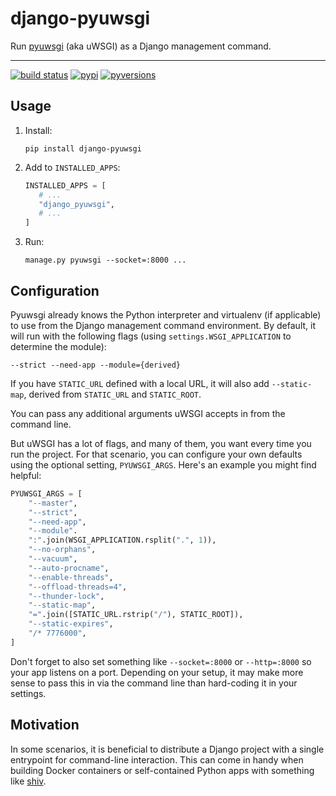 # django-pyuwsgi

Run [pyuwsgi](https://pypi.org/project/pyuwsgi/) (aka uWSGI) as a Django management command.

----

[![build status](https://travis-ci.org/lincolnloop/django-pyuwsgi.svg?branch=master)](https://travis-ci.org/lincolnloop/django-pyuwsgi) [![pypi](https://img.shields.io/pypi/v/django-pyuwsgi.svg)](https://pypi.org/pypi/django-pyuwsgi) [![pyversions](https://img.shields.io/pypi/pyversions/django-pyuwsgi.svg)](https://pypi.org/pypi/django-pyuwsgi)

## Usage

1. Install:

    ```
    pip install django-pyuwsgi
    ```

2. Add to `INSTALLED_APPS`:

    ```python
    INSTALLED_APPS = [
       # ...
       "django_pyuwsgi",
       # ...
    ]
    ```
3. Run:
    
    ```
    manage.py pyuwsgi --socket=:8000 ...
    ```

## Configuration

Pyuwsgi already knows the Python interpreter and virtualenv (if applicable) to use from the Django management command environment. By default, it will run with the following flags (using `settings.WSGI_APPLICATION` to determine the module):

```
--strict --need-app --module={derived}
```

If you have `STATIC_URL` defined with a local URL, it will also add `--static-map`, derived from `STATIC_URL` and `STATIC_ROOT`.

You can pass any additional arguments uWSGI accepts in from the command line.

But uWSGI has a lot of flags, and many of them, you want every time you run the project. For that scenario, you can configure your own defaults using the optional setting, `PYUWSGI_ARGS`. Here's an example you might find helpful:

```python
PYUWSGI_ARGS = [
    "--master",
    "--strict",
    "--need-app",
    "--module".
    ":".join(WSGI_APPLICATION.rsplit(".", 1)),
    "--no-orphans",
    "--vacuum",
    "--auto-procname",
    "--enable-threads",
    "--offload-threads=4",
    "--thunder-lock",
    "--static-map",
    "=".join([STATIC_URL.rstrip("/"), STATIC_ROOT]),
    "--static-expires",
    "/* 7776000",
]
```

Don't forget to also set something like `--socket=:8000` or `--http=:8000` so your app listens on a port. Depending on your setup, it may make more sense to pass this in via the command line than hard-coding it in your settings. 

## Motivation

In some scenarios, it is beneficial to distribute a Django project with a single entrypoint for command-line interaction. This can come in handy when building Docker containers or self-contained Python apps with something like [shiv](https://github.com/linkedin/shiv).
